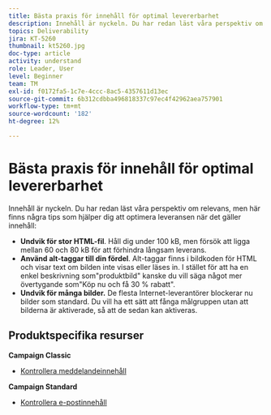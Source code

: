 ```yaml
---
title: Bästa praxis för innehåll för optimal levererbarhet
description: Innehåll är nyckeln. Du har redan läst våra perspektiv om relevans, men här finns ytterligare några tips för att optimera leveransen när det gäller innehåll.
topics: Deliverability
jira: KT-5260
thumbnail: kt5260.jpg
doc-type: article
activity: understand
role: Leader, User
level: Beginner
team: TM
exl-id: f0172fa5-1c7e-4ccc-8ac5-4357611d13ec
source-git-commit: 6b312cdbba496818337c97ec4f42962aea757901
workflow-type: tm+mt
source-wordcount: '182'
ht-degree: 12%

---
```


# Bästa praxis för innehåll för optimal levererbarhet

Innehåll är nyckeln. Du har redan läst våra perspektiv om relevans, men här finns några tips som hjälper dig att optimera leveransen när det gäller innehåll:

* **Undvik för stor HTML-fil**. Håll dig under 100 kB, men försök att ligga mellan 60 och 80 kB för att förhindra långsam leverans.
* **Använd alt-taggar till din fördel**. Alt-taggar finns i bildkoden för HTML och visar text om bilden inte visas eller läses in. I stället för att ha en enkel beskrivning som&quot;produktbild&quot; kanske du vill säga något mer övertygande som&quot;Köp nu och få 30 % rabatt&quot;.
* **Undvik för många bilder.** De flesta Internet-leverantörer blockerar nu bilder som standard. Du vill ha ett sätt att fånga målgruppen utan att bilderna är aktiverade, så att de sedan kan aktiveras.

## Produktspecifika resurser

**Campaign Classic**

* [Kontrollera meddelandeinnehåll](https://experienceleague.adobe.com/docs/campaign-classic/using/sending-messages/deliverability-management/control-message-content.html)

**Campaign Standard**

* [Kontrollera e-postinnehåll](https://experienceleague.adobe.com/docs/campaign-standard/using/testing-and-sending/managing-deliverability/control-email-content.html#testing-and-sending)
